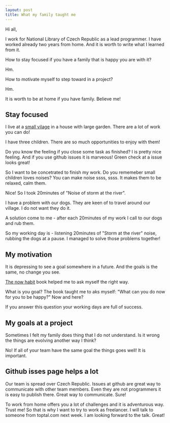 ```yaml
---
layout: post
title: What my family taught me
---
```


Hi all,

I work for National Library of Czech Republic as a lead programmer.
I have worked already two years from home.
And it is worth to write what I learned from it.

How to stay focused if you have a family that is happy you are with
it?

Hm.

How to motivate myself to step toward in a project?

Hm.

It is worth to be at home if you have family.
Believe me!

## Stay focused

I live at a [small vilage](http://www.pasovice.cz) in a house with large garden.
There are a lot of work you can do!

I have three children. There are so much opportunities to enjoy with
them!

Do you know the feeling if you close some task as finished?
I is pretty nice feeling. And if you use github issues it is marveous! Green check at a issue looks great!

So I want to be concetrated to finish my work. Do you rememeber small children loves noises? You can make noise ssss, ssss. It makes them to be relaxed, calm them.

Nice! So I took 20minutes of "Noise of storm at the river".

I have a problem with our dogs. They are keen of to travel around our
village. I do not want they do it.

A solution come to me - after each 20minutes of my work I call to our
dogs and rub them.

So my working day is - listening 20minutes of "Storm at the river"
noise, rubbing the dogs at a pause. I managed to solve those problems together!
 
## My motivation

It is depressing to see a goal somewhere in a future. And the goals is
the same, no change you see.

[The now habit](http://www.amazon.com/The-Now-Habit-Overcoming-Procrastination/dp/1585425524)
 book helped me to ask myself the right way.

What is you goal? The book taught me to aks myself: "What can you do
now for you to be happy?" Now and here?

If you answer this question your working days are full of success.

## My goals at a project

Sometimes I felt my family does thing that I do not understand. Is it
wrong the things are evolving another way I think?

No! If all of your team have the same goal the things goes well! It is important. 

## Github isses page helps a lot

Our team is spread over Czech Republic. Issues at github are great way to communicate with other team members.
Even they are not programmers it is easy to publish there.
Great way to communicate. Sure!

To work from home offers you a lot of challenges and it is adventurous way. Trust me!
So that is why I want to try to work as freelancer. I will talk to someone from toptal.com next week. I am looking forward to the talk. Great!

